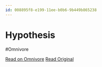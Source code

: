 ```yaml
---
id: 008895f8-e199-11ee-b0b6-9b449b865238
---
```


# Hypothesis
#Omnivore

[Read on Omnivore](https://omnivore.app/me/hypothesis-18e3a572ada)
[Read Original](https://hypothes.is/a/6aKbeuGVEe6GXr8w1Wa8jw)

